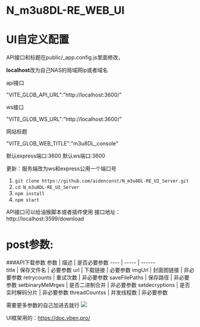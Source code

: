 # N_m3u8DL-RE_WEB_UI
# UI自定义配置
API接口和标题在public/_app.config.js里面修改，

**localhost**改为自己NAS的局域网ip或者域名

api接口

"VITE_GLOB_API_URL":"http://localhost:3600/"

ws接口

"VITE_GLOB_WS_URL":"http://localhost:3600/"

网站标题

"VITE_GLOB_WEB_TITLE":"m3u8DL_console"

默认express端口:3600
默认ws端口:3600

更新：服务端改为ws和express公用一个端口号
1. `git clone https://github.com/aidenconst/N_m3u8DL-RE_UI_Server.git`
2. `cd N_m3u8DL-RE_UI_Server`
3. `npm install`
4. `npm start`

API接口可以给油猴脚本或者插件使用
接口地址：http://localhost:3599/download
# post参数:
###API下载参数
参数  | 描述  | 是否必要参数
 ---- | ----- | ------  
title  | 保存文件名 | 必要参数
url  | 下载链接 | 必要参数
imgUrl  | 封面图链接 | 非必要参数
retrycounts  | 重试次数 | 非必要参数
saveFilePaths  | 保存路径 | 非必要参数
setbinaryMeMrges  | 是否二进制合并 | 非必要参数
setdecryptions  | 是否实时解码分片 | 非必要参数
threadCountss  | 并发线程数 | 非必要参数


需要更多参数的自己加进去就行
<img src="https://github.com/aidenconst/N_m3u8DL-RE_WEB_UI/blob/d67176fb2682ad3c1b1a7d9f82a65b2f3e8946aa/1.PNG">

UI框架用的：https://doc.vben.pro/

